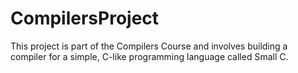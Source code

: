 # CompilersProject
This project is part of the Compilers Course and involves building a compiler for a simple, C-like programming language called Small C. 
